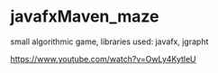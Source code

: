 # javafxMaven_maze
small algorithmic game, libraries used: javafx, jgrapht

https://www.youtube.com/watch?v=OwLy4KytleU

